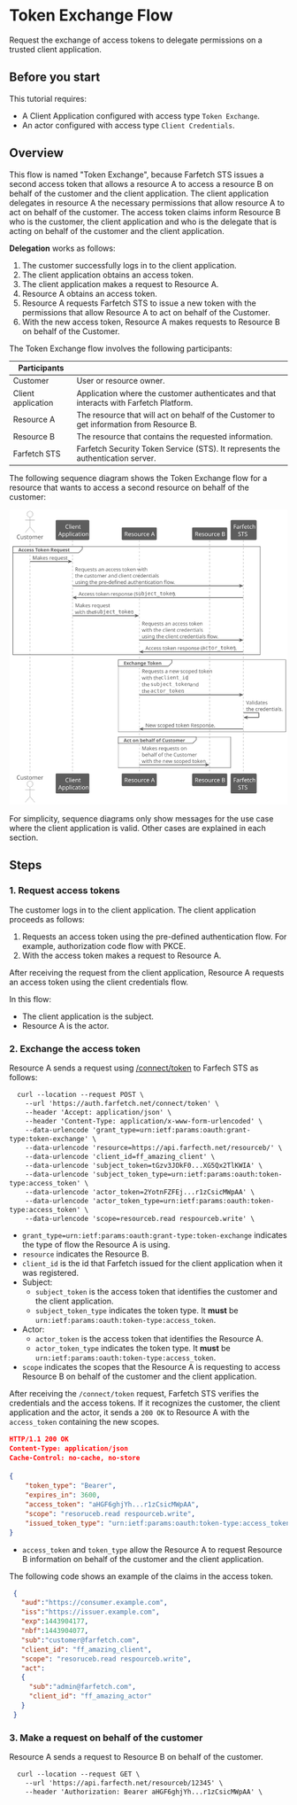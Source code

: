 <!--title:start-->
# Token Exchange Flow
<!--title:end-->
<!--shortdesc:start-->
Request the exchange of access tokens to delegate permissions on a trusted client application.
<!--shortdesc:end-->
<!--desc:start-->

## Before you start

This tutorial requires:

* A Client Application configured with access type `Token Exchange`.
* An actor configured with access type `Client Credentials`.

## Overview

This flow is named "Token Exchange", because Farfetch STS issues a second access token that allows a resource A to access a resource B on behalf of the customer and the client application. The client application delegates in resource A the necessary permissions that allow resource A to act on behalf of the customer. The access token claims inform Resource B who is the customer, the client application and who is the delegate that is acting on behalf of the customer and the client application.

**Delegation** works as follows:

1. The customer successfully logs in to the client application.
2. The client application obtains an access token.
3. The client application makes a request to Resource A.
4. Resource A obtains an access token.
5. Resource A requests Farfetch STS to issue a new token with the permissions that allow Resource A to act on behalf of the Customer.
6. With the new access token, Resource A makes requests to Resource B on behalf of the Customer.

The Token Exchange flow involves the following participants:

| Participants | |
|------------- |------- |
| Customer | User or resource owner. |
| Client application | Application where the customer authenticates and that interacts with Farfetch Platform.  |
| Resource A | The resource that will act on behalf of the Customer to get information from Resource B.|
| Resource B | The resource that contains the requested information. |
| Farfetch STS | Farfetch Security Token Service (STS). It represents the authentication server. |

The following sequence diagram shows the Token Exchange flow for a resource that wants to access a second resource on behalf of the customer:

![](../images/flow-token-exchange.svg)

For simplicity, sequence diagrams only show messages for the use case where the client application is valid. Other cases are explained in each section.


## Steps

### 1. Request access tokens

The customer logs in to the client application. The client application proceeds as follows:

1. Requests an access token using the pre-defined authentication flow. For example, authorization code flow with PKCE.
2. With the access token makes a request to Resource A.

After receiving the request from the client application, Resource A requests an access token using the client credentials flow.

In this flow:
* The client application is the subject.
* Resource A is the actor.

### 2. Exchange the access token

Resource A sends a request using [/connect/token](../authentication-api/token.md) to Farfech STS as follows:

```shell
  curl --location --request POST \
    --url 'https://auth.farfetch.net/connect/token' \
    --header 'Accept: application/json' \
    --header 'Content-Type: application/x-www-form-urlencoded' \
    --data-urlencode 'grant_type=urn:ietf:params:oauth:grant-type:token-exchange' \
    --data-urlencode 'resource=https://api.farfecth.net/resourceb/' \
    --data-urlencode 'client_id=ff_amazing_client' \
    --data-urlencode 'subject_token=tGzv3JOkF0...XG5Qx2TlKWIA' \
    --data-urlencode 'subject_token_type=urn:ietf:params:oauth:token-type:access_token' \
    --data-urlencode 'actor_token=2YotnFZFEj...r1zCsicMWpAA' \
    --data-urlencode 'actor_token_type=urn:ietf:params:oauth:token-type:access_token' \
    --data-urlencode 'scope=resourceb.read respourceb.write' \
```

* `grant_type=urn:ietf:params:oauth:grant-type:token-exchange` indicates the type of flow the Resource A is using.
* `resource` indicates the Resource B.
* `client_id` is the id that Farfetch issued for the client application when it was registered.
* Subject:
  - `subject_token` is the access token that identifies the customer and the client application.
  - `subject_token_type` indicates the token type. It **must** be `urn:ietf:params:oauth:token-type:access_token`.
* Actor:
  - `actor_token` is the access token that identifies the Resource A.
  - `actor_token_type` indicates the token type. It **must** be `urn:ietf:params:oauth:token-type:access_token`.
* `scope` indicates the scopes that the Resource A is requesting to access Resource B on behalf of the customer and the client application.
  

After receiving the `/connect/token` request, Farfetch STS verifies the credentials and the access tokens. If it recognizes the customer, the client application and the actor, it sends a `200 OK` to Resource A with the `access_token` containing the new scopes.

```json
HTTP/1.1 200 OK
Content-Type: application/json
Cache-Control: no-cache, no-store

{
    "token_type": "Bearer",
    "expires_in": 3600,
    "access_token": "aHGF6ghjYh...r1zCsicMWpAA",
    "scope": "resoruceb.read respourceb.write",
    "issued_token_type": "urn:ietf:params:oauth:token-type:access_token"
}
```
* `access_token` and `token_type` allow the Resource A to request Resource B information on behalf of the customer and the client application.

The following code shows an example of the claims in the access token.

```json
 {
   "aud":"https://consumer.example.com",
   "iss":"https://issuer.example.com",
   "exp":1443904177,
   "nbf":1443904077,
   "sub":"customer@farfetch.com",
   "client_id": "ff_amazing_client",
   "scope": "resoruceb.read respourceb.write",
   "act":
   {
     "sub":"admin@farfetch.com",
     "client_id": "ff_amazing_actor"
   }
 }

```
### 3. Make a request on behalf of the customer

Resource A sends a request to Resource B on behalf of the customer.

```shell
  curl --location --request GET \
    --url 'https://api.farfecth.net/resourceb/12345' \
    --header 'Authorization: Bearer aHGF6ghjYh...r1zCsicMWpAA' \
```
<!--desc:end-->
